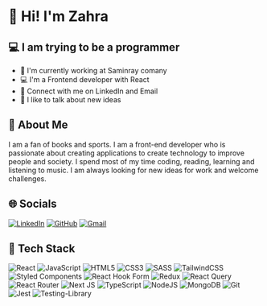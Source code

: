 # 👋 Hi! I'm Zahra 

## 💻 I am trying to be a programmer 

- 🏢  I'm currently working at Saminray comany
- 💻  I'm a Frontend developer with React
- 🤝  Connect with me on LinkedIn and Email
- 💬  I like to talk about new ideas

## 👩 About Me 

I am a fan of books and sports. I am a front-end developer who is passionate about creating applications to create technology to improve people and society. I spend most of my time coding, reading, learning and listening to music. I am always looking for new ideas for work and welcome challenges.

## 🌐 Socials

<a href="https://www.linkedin.com/in/zahra-alipour-bb47b21a9/">![LinkedIn](https://img.shields.io/badge/linkedin-%230077B5.svg?style=for-the-badge&logo=linkedin&logoColor=white)</a>
<a href="https://github.com/zahraei1376">![GitHub](https://img.shields.io/badge/github-%23121011.svg?style=for-the-badge&logo=github&logoColor=white)</a>
<a href="mailto:zahra0a1418@gmail.com">![Gmail](https://img.shields.io/badge/Gmail-D14836?style=for-the-badge&logo=gmail&logoColor=white)</a>

## 📄 Tech Stack

![React](https://img.shields.io/badge/react-%2320232a.svg?style=for-the-badge&logo=react&logoColor=%2361DAFB)
![JavaScript](https://img.shields.io/badge/javascript-%23323330.svg?style=for-the-badge&logo=javascript&logoColor=%23F7DF1E)
![HTML5](https://img.shields.io/badge/html5-%23E34F26.svg?style=for-the-badge&logo=html5&logoColor=white)
![CSS3](https://img.shields.io/badge/css3-%231572B6.svg?style=for-the-badge&logo=css3&logoColor=white)
![SASS](https://img.shields.io/badge/SASS-hotpink.svg?style=for-the-badge&logo=SASS&logoColor=white)
![TailwindCSS](https://img.shields.io/badge/tailwindcss-%2338B2AC.svg?style=for-the-badge&logo=tailwind-css&logoColor=white)
![Styled Components](https://img.shields.io/badge/styled--components-DB7093?style=for-the-badge&logo=styled-components&logoColor=white)
![React Hook Form](https://img.shields.io/badge/React%20Hook%20Form-%23EC5990.svg?style=for-the-badge&logo=reacthookform&logoColor=white)
![Redux](https://img.shields.io/badge/redux-%23593d88.svg?style=for-the-badge&logo=redux&logoColor=white)
![React Query](https://img.shields.io/badge/-React%20Query-FF4154?style=for-the-badge&logo=react%20query&logoColor=white)
![React Router](https://img.shields.io/badge/React_Router-CA4245?style=for-the-badge&logo=react-router&logoColor=white)
![Next JS](https://img.shields.io/badge/Next-black?style=for-the-badge&logo=next.js&logoColor=white)
![TypeScript](https://img.shields.io/badge/typescript-%23007ACC.svg?style=for-the-badge&logo=typescript&logoColor=white)
![NodeJS](https://img.shields.io/badge/node.js-6DA55F?style=for-the-badge&logo=node.js&logoColor=white)
![MongoDB](https://img.shields.io/badge/MongoDB-%234ea94b.svg?style=for-the-badge&logo=mongodb&logoColor=white)
![Git](https://img.shields.io/badge/git-%23F05033.svg?style=for-the-badge&logo=git&logoColor=white)
![Jest](https://img.shields.io/badge/-jest-%23C21325?style=for-the-badge&logo=jest&logoColor=white)
![Testing-Library](https://img.shields.io/badge/-TestingLibrary-%23E33332?style=for-the-badge&logo=testing-library&logoColor=white)


<!-- ## 📊 GitHub Stats

[![Anurag’s github stats](https://github-readme-stats.vercel.app/api?username=zahraei1376)](https://github.com/yushi1007)

[![Top Langs](https://github-readme-stats.vercel.app/api/top-langs/?username=zahraei1376&layout=compact)](https://github.com/zahraei1376) -->



